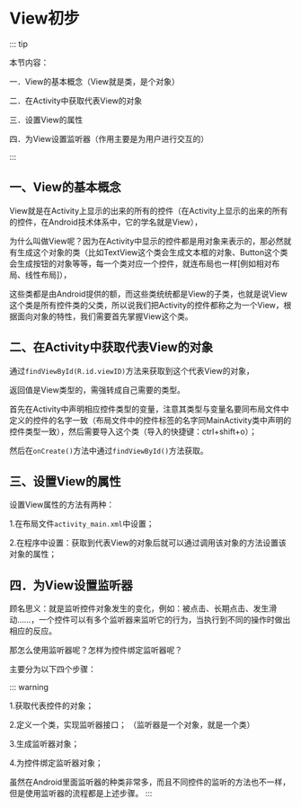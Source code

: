 # View初步

::: tip

本节内容：

一．View的基本概念（View就是类，是个对象）

二．在Activity中获取代表View的对象

三．设置View的属性

四．为View设置监听器（作用主要是为用户进行交互的）

:::

## 一、View的基本概念

View就是在Activity上显示的出来的所有的控件（在Activity上显示的出来的所有的控件，在Android技术体系中，它的学名就是View），

为什么叫做View呢？因为在Activity中显示的控件都是用对象来表示的，那必然就有生成这个对象的类（比如TextView这个类会生成文本框的对象、Button这个类会生成按钮的对象等等，每一个类对应一个控件，就连布局也一样[例如相对布局、线性布局]），

这些类都是由Android提供的额，而这些类统统都是View的子类，也就是说View这个类是所有控件类的父类，所以说我们把Activity的控件都称之为一个View，根据面向对象的特性，我们需要首先掌握View这个类。

## 二、在Activity中获取代表View的对象

通过`findViewById(R.id.viewID)`方法来获取到这个代表View的对象，

返回值是View类型的，需强转成自己需要的类型。

首先在Activity中声明相应控件类型的变量，注意其类型与变量名要同布局文件中定义的控件的名字一致（布局文件中的控件标签的名字同MainActivity类中声明的控件类型一致），然后需要导入这个类（导入的快捷键：ctrl+shift+o）；

然后在`onCreate()`方法中通过`findViewById()`方法获取。

## 三、设置View的属性

设置View属性的方法有两种：

1.在布局文件`activity_main.xml`中设置；

2.在程序中设置：获取到代表View的对象后就可以通过调用该对象的方法设置该对象的属性；

## 四．为View设置监听器

顾名思义：就是监听控件对象发生的变化，例如：被点击、长期点击、发生滑动……，一个控件可以有多个监听器来监听它的行为，当执行到不同的操作时做出相应的反应。

那怎么使用监听器呢？怎样为控件绑定监听器呢？

主要分为以下四个步骤：

::: warning

1.获取代表控件的对象；

2.定义一个类，实现监听器接口；
（监听器是一个对象，就是一个类）

3.生成监听器对象；

4.为控件绑定监听器对象；

虽然在Android里面监听器的种类非常多，而且不同控件的监听的方法也不一样，但是使用监听器的流程都是上述步骤。
::: 
